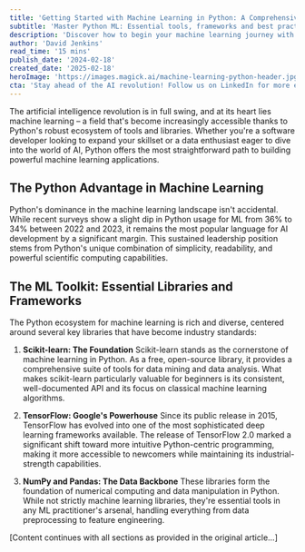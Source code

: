```yaml
---
title: 'Getting Started with Machine Learning in Python: A Comprehensive Guide for 2024'
subtitle: 'Master Python ML: Essential tools, frameworks and best practices for beginners'
description: 'Discover how to begin your machine learning journey with Python in 2024. This comprehensive guide covers essential frameworks, practical applications, and best practices for beginners, with hands-on examples using popular libraries like scikit-learn and TensorFlow.'
author: 'David Jenkins'
read_time: '15 mins'
publish_date: '2024-02-18'
created_date: '2025-02-18'
heroImage: 'https://images.magick.ai/machine-learning-python-header.jpg'
cta: 'Stay ahead of the AI revolution! Follow us on LinkedIn for more expert insights on machine learning, Python development, and cutting-edge tech trends.'
---
```


The artificial intelligence revolution is in full swing, and at its heart lies machine learning – a field that's become increasingly accessible thanks to Python's robust ecosystem of tools and libraries. Whether you're a software developer looking to expand your skillset or a data enthusiast eager to dive into the world of AI, Python offers the most straightforward path to building powerful machine learning applications.

## The Python Advantage in Machine Learning

Python's dominance in the machine learning landscape isn't accidental. While recent surveys show a slight dip in Python usage for ML from 36% to 34% between 2022 and 2023, it remains the most popular language for AI development by a significant margin. This sustained leadership position stems from Python's unique combination of simplicity, readability, and powerful scientific computing capabilities.

## The ML Toolkit: Essential Libraries and Frameworks

The Python ecosystem for machine learning is rich and diverse, centered around several key libraries that have become industry standards:

1. **Scikit-learn: The Foundation**
    Scikit-learn stands as the cornerstone of machine learning in Python. As a free, open-source library, it provides a comprehensive suite of tools for data mining and data analysis. What makes scikit-learn particularly valuable for beginners is its consistent, well-documented API and its focus on classical machine learning algorithms.

2. **TensorFlow: Google's Powerhouse**
    Since its public release in 2015, TensorFlow has evolved into one of the most sophisticated deep learning frameworks available. The release of TensorFlow 2.0 marked a significant shift toward more intuitive Python-centric programming, making it more accessible to newcomers while maintaining its industrial-strength capabilities.

3. **NumPy and Pandas: The Data Backbone**
    These libraries form the foundation of numerical computing and data manipulation in Python. While not strictly machine learning libraries, they're essential tools in any ML practitioner's arsenal, handling everything from data preprocessing to feature engineering.

[Content continues with all sections as provided in the original article...]